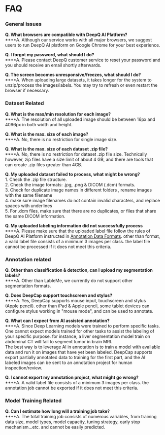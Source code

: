 # FAQ

### General issues

**Q. What browsers are compatible with DeepQ AI Platform?**\
****A. Although our service works with all major browsers, we suggest users to run DeepQ AI platform on Google Chrome for your best experience.&#x20;

**Q. I forgot my password, what should I do?**\
****A. Please contact DeepQ customer service to reset your password and you should receive an email shortly afterwards.

**Q. The screen becomes unresponsive/freezes, what should I do?**\
****A. When uploading large datasets, it takes longer for the system to unzip/process the images/labels. You may try to refresh or even restart the browser if necessary. &#x20;



### Dataset Related

**Q. What is the max/min resolution for each image?**\
****A. The resolution of all uploaded image should be between 16px and 4096px in both width and height.

**Q. What is the max. size of each image?**\
****A. No, there is no restriction for single image size.

**Q. What is the max. size of each dataset .zip file?**\
****A. No, there is no restriction for dataset .zip file size. Technically however, zip files have a size limit of about 4 GB, and there are tools that can create .zip files greater than 4GB.

**Q. My uploaded dataset failed to process, what might be wrong?**\
1\. Check the .zip file structure.\
2\. Check the image formats: .jpg, .png & DICOM (.dcm) formats.\
3\. Check for duplicate image names in different folders , rename images with the same filename\
4\. make sure image filenames do not contain invalid characters, and replace spaces with underlines\
5\. For .dcm files, make sure that there are no duplicates, or files that share the same DICOM information.

**Q. My uploaded labeling information did not successfully process**\
****A. Please make sure that the uploaded label file follow the rules of DeepQ AI Platform instructed in [Annotation Data Formats](../dataset/annotation-data-formats.md). other than format, a valid label file consists of a minimum 3 images per class. the label file cannot be processed if it does not meet this criteria.

### Annotation related

**Q. Other than classification & detection, can I upload my segmentation labels?**\
****A. Other than LableMe, we currently do not support other segmentation formats.&#x20;

**Q. Does DeepCap support touchscreen and stylus?**\
****A. Yes, DeepCap supports mouse input, touchscreen and stylus (Apple pencil). other than iPad & Apple pencil, some tablet devices can configure stylus working in "mouse mode", and can be used to annotate.

**Q. What can I expect from AI assisted annotation?**\
****A. Since Deep Learning models were trained to perform specific tasks. One cannot expect models trained for other tasks to assist the labeling of your specific purpose. for instance, a liver segmentation model train on abdominal CT will fail to segment tumor in brain MRI. \
&#x20;    The best way is to leverage AI in annotation is to train a model with available data and run it on images that have yet been labeled. DeepCap supports export partially annotated data to training for the first part, and the AI labeled images can be sent to an annotation project for human inspection/review.

**Q. I cannot export my annotation project, what might go wrong?**\
****A. A valid label file consists of a minimum 3 images per class. the annotation job cannot be exported if it does not meet this criteria.

### Model Training Related

**Q. Can I estimate how long will a training job take?**\
****A. The total training job consists of numerous variables, from training data size, model types, model capacity, tuning strategy, early stop mechanism...etc. and cannot be easily predicted.&#x20;

